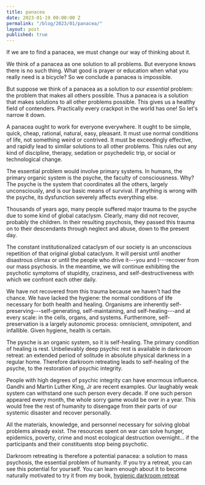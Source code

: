 ```yaml
---
title: panacea
date: 2023-01-19 00:00:00 Z
permalink: "/blog/2023/01/panacea/"
layout: post
published: true
---
```


If we are to find a panacea, we must change our way of thinking about it.

We think of a panacea as one solution to all problems. But everyone knows there is no such thing. What good is prayer or education when what you really need is a bicycle? So we conclude a panacea is impossible.

But suppose we think of a panacea as a solution to our _essential_ problem: the problem that makes all others possible. Thus a panacea is a solution that makes solutions to all other problems possible. This gives us a healthy field of contenders. Practically every crackpot in the world has one! So let's narrow it down.

A panacea ought to work for everyone everywhere. It ought to be simple, quick, cheap, rational, natural, easy, pleasant. It must use normal conditions of life, not something weird or contrived. It must be exceedingly effective, and rapidly lead to similar solutions to all other problems. This rules out any kind of discipline, therapy, sedation or psychedelic trip, or social or technological change.

The essential problem would involve primary systems. In humans, the primary organic system is the psyche, the faculty of consciousness. Why? The psyche is the system that coordinates all the others, largely unconsciously, and is our basic means of survival. If anything is wrong with the psyche, its dysfunction severely affects everything else.

Thousands of years ago, many people suffered major trauma to the psyche due to some kind of global cataclysm. Clearly, many did not recover, probably the children. In their resulting psychosis, they passed this trauma on to their descendants through neglect and abuse, down to the present day.

The constant institutionalized cataclysm of our society is an unconscious repetition of that original global cataclysm. It will persist until another disastrous climax or until the people who drive it---you and I---recover from our mass psychosis. In the meantime, we will continue exhibiting the psychotic symptoms of stupidity, craziness, and self-destructiveness with which we confront each other daily.

We have not recovered from this trauma because we haven't had the chance. We have lacked the hygiene: the normal conditions of life necessary for both health and healing. Organisms are inherently self-preserving---self-generating, self-maintaining, and self-healing---and at every scale: in the cells, organs, and systems. Furthermore, self-preservation is a largely autonomic process: omniscient, omnipotent, and infallible. Given hygiene, health is certain.

The pysche is an organic system, so it is self-healing. The primary condition of healing is rest. Unbelievably deep psychic rest is available in darkroom retreat: an extended period of solitude in absolute physical darkness in a regular home. Therefore darkroom retreating leads to self-healing of the psyche, to the restoration of psychic integrity.

People with high degrees of psychic integrity can have enormous influence. Gandhi and Martin Luther King, Jr are recent examples. Our laughably weak system can withstand one such person every decade. If one such person appeared every month, the whole sorry game would be over in a year. This would free the rest of humanity to disengage from their parts of our systemic disaster and recover personally.

All the materials, knowledge, and personnel necessary for solving global problems already exist. The resources spent on war can solve hunger, epidemics, poverty, crime and most ecological destruction overnight... if the participants and their constituents stop being psychotic.

Darkroom retreating is therefore a potential panacea: a solution to mass psychosis, the essential problem of humanity. If you try a retreat, you can see this potential for yourself. You can learn enough about it to become naturally motivated to try it from my book, [hygienic darkroom retreat](/)
